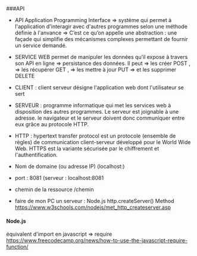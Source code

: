 ###API
- API Application Programming Interface => système qui permet à l'application d'interagir avec d'autres programmes selon une méthode définie à l'anvance
=> C’est ce qu’on appelle une abstraction : une façade qui simplifie des mécanismes complexes permettant de fournir un service demandé.

- SERVICE WEB permet de manipuler les données qu’il expose à travers son API en ligne => persistance des données. Il peut
=> les créer POST ,
=> les récupérer GET ,
=> les mettre à jour PUT
=> et les supprimer DELETE
 
- CLIENT : client serveur désigne l'application web dont l'utilisateur se sert

- SERVEUR : programme informatique qui met les services web à disposition des autres programmes. Le serveur est joignable à une adresse. le navigateur et le serveur doivent donc communiquer entre eux grâce au protocole HTTP.

-  HTTP : hypertext transfer protocol est un protocole (ensemble de règles) de communication client-serveur développé pour le World Wide Web. HTTPS est la variante sécurisée par le chiffrement et l'authentification.
-  Nom de domaine (ou adresse IP) (localhost:)
-  port : 8081 (serveur : localhost:8081
-  chemin de la ressource /chemin

- faire de mon PC un serveur : Node.js http.createServer() Method
https://www.w3schools.com/nodejs/met_http_createserver.asp

#### Node.js
équivalent d'import en javascript => require
https://www.freecodecamp.org/news/how-to-use-the-javascript-require-function/


